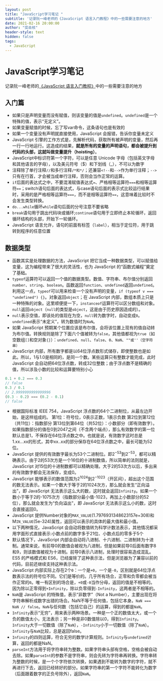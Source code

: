 ```yaml
---
layout: post
title: "JavaScript学习笔记 "
subtitle: '记录阮一峰老师的《JavaScript 语言入门教程》中的一些需要注意的地方'
date: 2021-02-16 20:00:00
author: "突击核"
header-style: text
hidden: false
tags:
  - JavaScript
---
```


# JavaScript学习笔记   
记录阮一峰老师的[《JavaScript 语言入门教程》](https://wangdoc.com/javascript/)中的一些需要注意的地方
## 入门篇   
- 如果只是声明变量而没有赋值，则该变量的值是`undefined`。`undefined`是一个特殊的值，表示“无定义”。
- 如果变量赋值的时候，忘了写var命令，这条语句也是有效的
- 如果一个变量没有声明就直接使用，JavaScript 会报错，告诉你变量未定义
- JavaScript 引擎的工作方式是，先解析代码，获取所有被声明的变量，然后再一行一行地运行。这造成的结果，**就是所有的变量的声明语句，都会被提升到代码的头部，这就叫做变量提升（hoisting）**。
- JavaScript中标识符第一个字符，可以是任意 Unicode 字母（包括英文字母和其他语言的字母），以及美元符号（$）和下划线（_），不可以为数字
- 注释除了单行注释`//`和多行注释`/*和*/`；还兼容`<!--`和`-->`作为单行注释；`-->`只有在行首，才会被当成单行注释，否则会当作正常的运算。
- `if`后面的表达式之中，不要混淆赋值表达式`=`、严格相等运算符`===`和相等运算符`==`；switch语句后面的表达式，与case语句后面的表示式比较运行结果时，采用的是严格相等运算符`===`，而不是相等运算符`==`，这意味着比较时不会发生类型转换。
- `do...while`循环`while`语句后面的分号注意不要省略
- `break`语句用于跳出代码块或循环;`continue`语句用于立即终止本轮循环，返回循环结构的头部，开始下一轮循环。
- JavaScript 语言允许，语句的前面有标签（`label`），相当于定位符，用于跳转到程序的任意位置


## 数据类型   
- 函数其实是处理数据的方法，JavaScript 把它当成一种数据类型，可以赋值给变量，这为编程带来了很大的灵活性，也为 JavaScript 的“函数式编程”奠定了基础。
- `typeof`运算符可以返回一个值的数据类型。数值、字符串、布尔值分别返回`number`、`string`、`boolean`。函数返回`function`、`undefined`返回`undefined`。利用这一点，`typeof`可以用来检查一个没有声明的变量，`if (typeof v === "undefined") {}`。对象返回`object`；在 JavaScript 内部，数组本质上只是一种特殊的对象。这里顺便提一下，`instanceof`运算符可以区分数组和对象。`null`返回`object`（`null`的类型是`object`，这是由于历史原因造成的）。
- `null`表示空值，即该处的值现在为空，`null`转为数字时，自动变成`0`。`undefined`表示“未定义”，转为数值时为`NaN`。
- 如果 JavaScript 预期某个位置应该是布尔值，会将该位置上现有的值自动转为布尔值。转换规则是除了下面六个值被转为`false`，其他值都视为`true`（如空数组`[]`和空对象`{}`）：`undefined`、`null`、`false`、`0`、`NaN`、`""或''（空字符串）`
- JavaScript 内部，所有数字都是以64位浮点数形式储存，即使整数也是如此。所以，1与1.0是相同的，是同一个数。某些运算只有整数才能完成，此时 JavaScript 会自动把64位浮点数，转成32位整数；由于浮点数不是精确的值，所以涉及小数的比较和运算要特别小心

```javascript
0.1 + 0.2 === 0.3
// false
0.3 / 0.1
// 2.9999999999999996
(0.3 - 0.2) === (0.2 - 0.1)
// false
```
- 根据国际标准 IEEE 754，JavaScript 浮点数的64个二进制位，从最左边开始，是这样组成的。 第1位：符号位，0表示正数，1表示负数 第2位到第12位（共11位）：指数部分 第13位到第64位（共52位）：小数部分（即有效数字）。如果指数部分的值在0到2047之间（不含两个端点），那么有效数字的第一位默认总是1，不保存在64位浮点数之中。也就是说，有效数字这时总是1.xx...xx的形式，其中xx..xx的部分保存在64位浮点数之中，最长可能为52位。
- JavaScript 提供的有效数字最长为53个二进制位。即$2^{-53}$到$2^{-53}$，都可以精确表示。由于2的53次方是一个16位的十进制数值，所以简单的法则就是，JavaScript 对15位的十进制数都可以精确处理。大于2的53次方以后，多出来的有效数字都会无法保存，变成0。
- JavaScript 能够表示的数值范围为$2^{1024}$到$2^{-1023}$（开区间），超出这个范围的数无法表示。如果一个数大于等于2的1024次方，那么就会发生“正向溢出”，即 JavaScript 无法表示这么大的数，这时就会返回`Infinity`。如果一个数小于等于2的-1075次方（指数部分最小值-1023，再加上小数部分的52位），那么就会发生为“负向溢出”，即 JavaScript 无法表示这么小的数，这时会直接返回0。
- JavaScript 提供Number对象的`MAX_VALUE`(1.7976931348623157e+308)和M`IN_VALUE`(5e-324)属性，返回可以表示的具体的最大值和最小值。
- 以下两种情况，JavaScript 会自动将数值转为科学计数法表示，其他情况都采用字面形式直接表示:小数点前的数字多于21位、小数点后的零多于5个
- 默认情况下，JavaScript 内部会自动将八进制、十六进制、二进制转为十进制。通常来说，有前导0的数值会被视为八进制，但是如果前导0后面有数字8和9，则该数值被视为十进制。前导0表示八进制，处理时很容易造成混乱。ES5 的严格模式和 ES6，已经废除了这种表示法，但是浏览器为了兼容以前的代码，目前还继续支持这种表示法。
- JavaScript 内部实际上存在2个`0`：一个是`+0`，一个是`-0`，区别就是64位浮点数表示法的符号位不同。它们是等价的。几乎所有场合，正零和负零都会被当作正常的`0`。唯一有区别的场合是，`+0`或`-0`当作分母，返回的值是不相等的。因为除以正零得到`+Infinity`，除以负零得到`-Infinity`，这两者是不相等的。
- `NaN`是 JavaScript 的特殊值，表示“非数字”（Not a Number），主要出现在将字符串解析成数字出错的场合。NaN不等于任何值，包括它本身。`NaN === NaN // false`。`NaN`与任何数（包括它自己）的运算，得到的都是`NaN`。
- `Infinity`表示“无穷”，用来表示两种场景。一种是一个正的数值太大，或一个负的数值太小，无法表示；另一种是非0数值除以0，得到`Infinity`。`Infinity`大于一切数值（除了`NaN`），`-Infinity`小于一切数值（除了`NaN`）。`Infinity`与`NaN`比较，总是返回false。
- `Infinity`的四则运算，符合无穷的数学计算规则。`Infinity`与`undefined`计算，返回的都是NaN。
- `parseInt`方法用于将字符串转为整数。如果字符串头部有空格，空格会被自动去除。如果`parseInt`的参数不是字符串，则会先转为字符串再转换。字符串转为整数的时候，是一个个字符依次转换，如果遇到不能转为数字的字符，就不再进行下去，返回已经转好的部分。如果字符串的第一个字符不能转化为数字（后面跟着数字的正负号除外），返回`NaN`。

